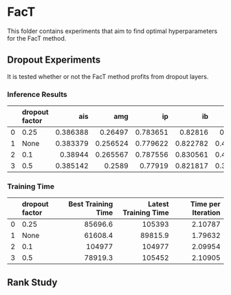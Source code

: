 # FacT
This folder contains experiments that aim to find optimal hyperparameters for the FacT method.
## Dropout Experiments
It is tested whether or not the FacT method profits from dropout layers. 

### Inference Results

|    |dropout factor|      ais |      amg |       ip |       ib |    point |      box |
|---:|:------------|---------:|---------:|---------:|---------:|---------:|---------:|
|  0 |        0.25 | 0.386388 | 0.26497  | 0.783651 | 0.82816  | 0.40846  | 0.64648  |
|  1 |        None | 0.383379 | 0.256524 | 0.779622 | 0.822782 | 0.400679 | 0.64233  |
|  2 |        0.1  | 0.38944  | 0.265567 | 0.787556 | 0.830561 | 0.413252 | 0.649592 |
|  3 |        0.5  | 0.385142 | 0.2589   | 0.77919  | 0.821817 | 0.397363 | 0.640852 |
### Training Time

|    | dropout factor    |   Best Training Time |   Latest Training Time |   Time per Iteration |
|---:|:------------------|---------------------:|-----------------------:|---------------------:|
|  0 |        0.25       |              85696.6 |               105393   |              2.10787 |
|  1 |        None       |              61608.4 |                89815.9 |              1.79632 |
|  2 |        0.1        |             104977   |               104977   |              2.09954 |
|  3 |        0.5        |              78919.3 |               105452   |              2.10905 |

## Rank Study